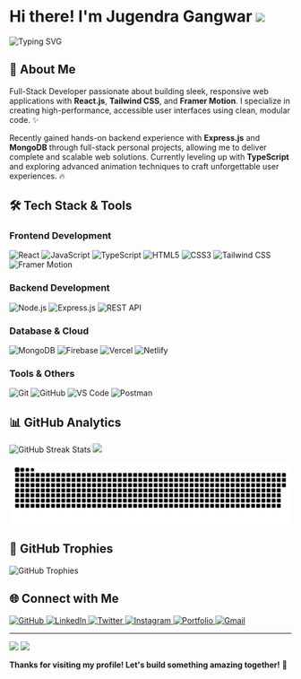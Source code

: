 <!-- Profile Views Counter -->

<h1 align="left">
  Hi there! I'm Jugendra Gangwar 
  <img src="https://media.giphy.com/media/hvRJCLFzcasrR4ia7z/giphy.gif" width="35">
</h1>

<p align="left">
  <img src="https://readme-typing-svg.herokuapp.com?font=Fira+Code&pause=1000&color=61DAFB&width=435&lines=Full-Stack+Developer;React.js+Enthusiast;UI%2FUX+Passionate;Always+Learning+New+Tech" alt="Typing SVG" />
</p>

## 🚀 About Me

Full-Stack Developer passionate about building sleek, responsive web applications with **React.js**, **Tailwind CSS**, and **Framer Motion**. I specialize in creating high-performance, accessible user interfaces using clean, modular code. ✨

Recently gained hands-on backend experience with **Express.js** and **MongoDB** through full-stack personal projects, allowing me to deliver complete and scalable web solutions. Currently leveling up with **TypeScript** and exploring advanced animation techniques to craft unforgettable user experiences. 🔥

## 🛠️ Tech Stack & Tools

### Frontend Development
<p align="left">
  <img src="https://img.shields.io/badge/React-20232A?style=for-the-badge&logo=react&logoColor=61DAFB" alt="React" />
<!--   <img src="https://img.shields.io/badge/Next.js-000000?style=for-the-badge&logo=next.js&logoColor=white" alt="Next.js" /> -->
  <img src="https://img.shields.io/badge/JavaScript-F7DF1E?style=for-the-badge&logo=javascript&logoColor=black" alt="JavaScript" />
  <img src="https://img.shields.io/badge/TypeScript-007ACC?style=for-the-badge&logo=typescript&logoColor=white" alt="TypeScript" />
  <img src="https://img.shields.io/badge/HTML5-E34F26?style=for-the-badge&logo=html5&logoColor=white" alt="HTML5" />
  <img src="https://img.shields.io/badge/CSS3-1572B6?style=for-the-badge&logo=css3&logoColor=white" alt="CSS3" />
  <img src="https://img.shields.io/badge/Tailwind_CSS-38B2AC?style=for-the-badge&logo=tailwind-css&logoColor=white" alt="Tailwind CSS" />
<!--   <img src="https://img.shields.io/badge/Sass-CC6699?style=for-the-badge&logo=sass&logoColor=white" alt="Sass" /> -->
  <img src="https://img.shields.io/badge/Framer_Motion-black?style=for-the-badge&logo=framer&logoColor=blue" alt="Framer Motion" />
</p>

### Backend Development
<p align="left">
  <img src="https://img.shields.io/badge/Node.js-339933?style=for-the-badge&logo=node.js&logoColor=white" alt="Node.js" />
  <img src="https://img.shields.io/badge/Express.js-000000?style=for-the-badge&logo=express&logoColor=white" alt="Express.js" />
  <img src="https://img.shields.io/badge/REST_API-FF6F00?style=for-the-badge&logo=fastapi&logoColor=white" alt="REST API" />
<!--   <img src="https://img.shields.io/badge/GraphQL-E10098?style=for-the-badge&logo=graphql&logoColor=white" alt="GraphQL" /> -->
</p>

### Database & Cloud
<p align="left">
  <img src="https://img.shields.io/badge/MongoDB-47A248?style=for-the-badge&logo=mongodb&logoColor=white" alt="MongoDB" />
<!--   <img src="https://img.shields.io/badge/PostgreSQL-336791?style=for-the-badge&logo=postgresql&logoColor=white" alt="PostgreSQL" /> -->
  <img src="https://img.shields.io/badge/Firebase-FFCA28?style=for-the-badge&logo=firebase&logoColor=black" alt="Firebase" />
  <img src="https://img.shields.io/badge/Vercel-000000?style=for-the-badge&logo=vercel&logoColor=white" alt="Vercel" />
  <img src="https://img.shields.io/badge/Netlify-00C7B7?style=for-the-badge&logo=netlify&logoColor=white" alt="Netlify" />
</p>

### Tools & Others
<p align="left">
  <img src="https://img.shields.io/badge/Git-F05032?style=for-the-badge&logo=git&logoColor=white" alt="Git" />
  <img src="https://img.shields.io/badge/GitHub-181717?style=for-the-badge&logo=github&logoColor=white" alt="GitHub" />
  <img src="https://img.shields.io/badge/VS_Code-007ACC?style=for-the-badge&logo=visual-studio-code&logoColor=white" alt="VS Code" />
<!--   <img src="https://img.shields.io/badge/Figma-F24E1E?style=for-the-badge&logo=figma&logoColor=white" alt="Figma" /> -->
  <img src="https://img.shields.io/badge/Postman-FF6C37?style=for-the-badge&logo=postman&logoColor=white" alt="Postman" />
</p>

## 📊 GitHub Analytics

<div>
<!--   <img height="180em" src="https://github-readme-stats.vercel.app/api?username=jugendragangwar&show_icons=true&theme=tokyonight&hide_border=true&include_all_commits=true&count_private=true"/> -->
  <img src="https://github-readme-streak-stats.herokuapp.com/?user=jugendragangwar&theme=tokyonight&hide_border=true" alt="GitHub Streak Stats" />
  <img height="180em" src="https://github-readme-stats.vercel.app/api/top-langs/?username=jugendragangwar&layout=compact&langs_count=8&theme=tokyonight&hide_border=true"/>
</div>



![snake gif](https://github.com/jugendragangwar/jugendragangwar/blob/output/github-snake-dark.svg)

## 🏅 GitHub Trophies
<div align="">
  <img src="https://github-profile-trophy.vercel.app/?username=jugendragangwar&theme=tokyonight&no-frame=true&row=1&column=7" alt="GitHub Trophies" />
</div>

## 🌐 Connect with Me
<div>
  <a href="https://github.com/jugendragangwar">
    <img src="https://img.shields.io/badge/GitHub-181717?style=for-the-badge&logo=github&logoColor=white" alt="GitHub">
  </a>
  <a href="https://www.linkedin.com/in/jugendra-gangwar-b48241329/">
    <img src="https://img.shields.io/badge/LinkedIn-0077B5?style=for-the-badge&logo=linkedin&logoColor=white" alt="LinkedIn">
  </a>
  <a href="https://x.com/Jugendra7409">
    <img src="https://img.shields.io/badge/Twitter-000000?style=for-the-badge&logo=x&logoColor=white" alt="Twitter">
  </a>
  <a href="https://www.instagram.com/jugendra_gangwar_/">
    <img src="https://img.shields.io/badge/Instagram-E4405F?style=for-the-badge&logo=instagram&logoColor=white" alt="Instagram">
  </a>
  <a href="https://lnk.bio/Jugendra">
    <img src="https://img.shields.io/badge/Portfolio-FFBD39?style=for-the-badge&logo=react&logoColor=white" alt="Portfolio">
  </a>
  <a href="mailto:jugendra.dev@gmail.com">
    <img src="https://img.shields.io/badge/Gmail-D14836?style=for-the-badge&logo=gmail&logoColor=white" alt="Gmail">
  </a>
</div>

---

<div>
  <img src="https://capsule-render.vercel.app/api?type=waving&color=gradient&height=120&section=footer" />
  <img src="https://media.giphy.com/media/LnQjpWaON8nhr21vNW/giphy.gif" width="60">
  
  **Thanks for visiting my profile! Let's build something amazing together!** 🚀
  
  <img src="https://komarev.com/ghpvc/?username=jugendragangwar&style=flat-square&color=blue" alt="">
</div>

